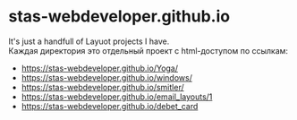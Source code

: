 # stas-webdeveloper.github.io
It's just a handfull of Layuot projects I have.
<br/>
Каждая директория  это отдельный проект с html-доступом по ссылкам:
  - https://stas-webdeveloper.github.io/Yoga/
  - https://stas-webdeveloper.github.io/windows/
  - https://stas-webdeveloper.github.io/smitler/
  - https://stas-webdeveloper.github.io/email_layouts/1
  - https://stas-webdeveloper.github.io/debet_card
